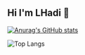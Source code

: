 ## Hi I'm LHadi  👋

[![Anurag's GitHub stats](https://github-readme-stats.vercel.app/api?username=Lhadidib07)](https://github.com/anuraghazra/github-readme-stats)


![Top Langs](https://github-readme-stats.vercel.app/api/top-langs/?username=Lhadidib07&size_weight=0.5&count_weight=0.5)
